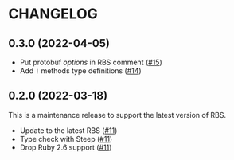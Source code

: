 # CHANGELOG

## 0.3.0 (2022-04-05)

* Put protobuf _options_ in RBS comment ([\#15](https://github.com/square/rbs_protobuf/pull/15))
* Add `!` methods type definitions ([\#14](https://github.com/square/rbs_protobuf/pull/14))

## 0.2.0 (2022-03-18)

This is a maintenance release to support the latest version of RBS.

* Update to the latest RBS ([#11](https://github.com/square/rbs_protobuf/pull/11))
* Type check with Steep ([#11](https://github.com/square/rbs_protobuf/pull/11))
* Drop Ruby 2.6 support ([#11](https://github.com/square/rbs_protobuf/pull/11))
